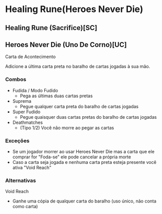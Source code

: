 # Healing Rune(Heroes Never Die)
## Healing Rune (Sacrifice)[SC]
## Heroes Never Die (Uno De Corno)[UC]
Carta de Acontecimento

Adicione a última carta preta no baralho de cartas jogadas à sua mão.

### Combos
- Fudida / Modo Fudido
    - Pega as últimas duas cartas pretas
- Suprema
    - Pegue qualquer carta preta do baralho de cartas jogadas
- Super Fudido
    - Pegue quaisquer duas cartas pretas do baralho de cartas jogadas
- Deathmatches
    - (Tipo 1/2) Você não morre ao pegar as cartas
### Exceções
- Se um jogador morrer ao usar Heroes Never Die mas a carta que ele comprar for "Foda-se" ele pode cancelar a própria morte
- Caso a carta seja jogada e nenhuma carta preta esteja presente você ativa "Void Reach"
### Alternativas
Void Reach
- Ganhe uma cópia de qualquer carta do baralho (uso único, não conta como carta)

